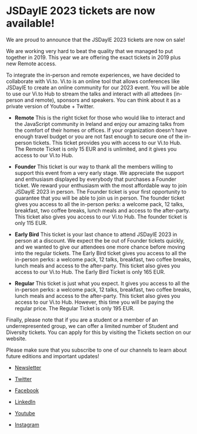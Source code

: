 # JSDayIE 2023 tickets are now available!

We are proud to announce that the JSDayIE 2023 tickets are now on sale!

We are working very hard to beat the quality that we managed to put together in 2019. This year we are offering the exact tickets in 2019 plus new Remote access. 

To integrate the in-person and remote experiences, we have decided to collaborate with Vi.to. Vi.to is an online tool that allows conferences like JSDayIE to create an online community for our 2023 event. You will be able to use our Vi.to Hub to stream the talks and interact with all attedees (in-person and remote), sponsors and speakers. You can think about it as a private version of Youtube + Twitter.

- **Remote** This is the right ticket for those who would like to interact and the JavaScript community in Ireland and enjoy our amazing talks from the comfort of their homes or offices. If your organization doesn't have enough travel budget or you are not fast enough to secure one of the in-person tickets. This ticket provides you with access to our Vi.to Hub. The Remote Ticket is only 15 EUR and is unlimited, and it gives you access to our Vi.to Hub.

- **Founder** This ticket is our way to thank all the members willing to support this event from a very early stage. We appreciate the support and enthusiasm displayed by everybody that purchases a Founder ticket. We reward your enthusiasm with the most affordable way to join JSDayIE 2023 in person. The Founder ticket is your first opportunity to guarantee that you will be able to join us in person. The founder ticket gives you access to all the in-person perks: a welcome pack, 12 talks, breakfast, two coffee breaks, lunch meals and access to the after-party. This ticket also gives you access to our Vi.to Hub. The founder ticket is only 115 EUR.

- **Early Bird** This ticket is your last chance to attend JSDayIE 2023 in person at a discount. We expect the be out of Founder tickets quickly, and we wanted to give our attendees one more chance before moving into the regular tickets. The Early Bird ticket gives you access to all the in-person perks: a welcome pack, 12 talks, breakfast, two coffee breaks, lunch meals and access to the after-party. This ticket also gives you access to our Vi.to Hub. The Early Bird Ticket is only 165 EUR.

- **Regular** This ticket is just what you expect. It gives you access to all the in-person perks: a welcome pack, 12 talks, breakfast, two coffee breaks, lunch meals and access to the after-party. This ticket also gives you access to our Vi.to Hub. However, this time you will be paying the regular price. The Regular Ticket is only 195 EUR.

Finally, please note that if you are a student or a member of an underrepresented group, we can offer a limited number of Student and Diversity tickets. You can apply for this by visiting the Tickets section on our website.

Please make sure that you subscribe to one of our channels to learn about future editions and important updates!

- [Newsletter](/newsletter)

- [Twitter](https://twitter.com/JSDayIE)

- [Facebook](https://www.facebook.com/Jsdayie-336263463661254)

- [LinkedIn](https://www.linkedin.com/company/jsdayie)

- [Youtube](https://www.youtube.com/channel/UC6CFGCJjA9GsOwZehQjfarQ)

- [Instagram](https://www.instagram.com/jsdayie/)